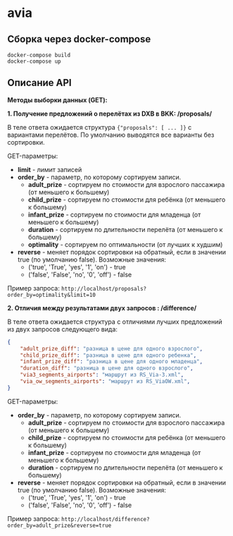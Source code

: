 # avia

## Сборка через docker-compose
```console
docker-compose build
docker-compose up
```

## Описание API

**Методы выборки данных (GET):**

**1. Получение предложений о перелётах из DXB в BKK: /proposals/**

В теле ответа ожидается структура `{"proposals": [ ... ]}` с вариантами перелётов.
По умолчанию выводятся все варианты без сортировки.

GET-параметры:
* **limit** - лимит записей
* **order_by** - параметр, по которому сортируем записи.
    * **adult_prize** - сортируем по стоимости для взрослого пассажира (от меньшего к большему)
    * **child_prize** - сортируем по стоимости для ребёнка (от меньшего к большему)
    * **infant_prize** - сортируем по стоимости для младенца (от меньшего к большему)
    * **duration** - сортируем по длительности перелёта (от меньшего к большему)
    * **optimality** - сортируем по оптимальности (от лучших к худшим)
* **reverse** - меняет порядок сортировки на обратный, если в значении true (по умолчанию false). Возможные значения:
    * ('true', 'True', 'yes', '1', 'on') - true
    * ('false', 'False', 'no', '0', 'off') - false

Пример запроса: `http://localhost/proposals?order_by=optimality&limit=10`

**2. Отличия между результатами двух запросов : /difference/**

В теле ответа ожидается структура с отличиями лучших предложений из двух запросов следующего вида:

```json
{
    "adult_prize_diff": "разница в цене для одного взрослого",
    "child_prize_diff": "разница в цене для одного ребенка",
    "infant_prize_diff": "разница в цене для одного младенца",
    "duration_diff": "разница в цене для одного взрослого",
    "via3_segments_airports": "маршрут из RS_Via-3.xml",
    "via_ow_segments_airports": "маршрут из RS_ViaOW.xml",
}
```

GET-параметры:
* **order_by** - параметр, по которому сортируем записи.
    * **adult_prize** - сортируем по стоимости для взрослого пассажира (от меньшего к большему)
    * **child_prize** - сортируем по стоимости для ребёнка (от меньшего к большему)
    * **infant_prize** - сортируем по стоимости для младенца (от меньшего к большему)
    * **duration** - сортируем по длительности перелёта (от меньшего к большему)
* **reverse** - меняет порядок сортировки на обратный, если в значении true (по умолчанию false). Возможные значения:
    * ('true', 'True', 'yes', '1', 'on') - true
    * ('false', 'False', 'no', '0', 'off') - false

Пример запроса: `http://localhost/difference?order_by=adult_prize&reverse=true`
